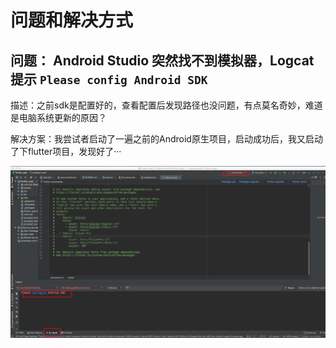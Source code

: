 # 问题和解决方式

## 问题： Android Studio 突然找不到模拟器，Logcat提示 `Please config Android SDK`

描述：之前sdk是配置好的，查看配置后发现路径也没问题，有点莫名奇妙，难道是电脑系统更新的原因？

解决方案：我尝试者启动了一遍之前的Android原生项目，启动成功后，我又启动了下flutter项目，发现好了···

![image](images/PleaseConfigAndroidSDK.png)

